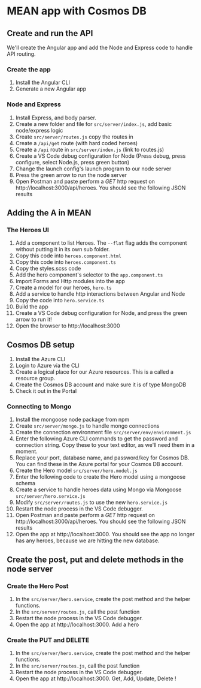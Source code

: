 # MEAN app with Cosmos DB

## Create and run the API

We'll create the Angular app and add the Node and Express code to handle API routing.

### Create the app

1. Install the Angular CLI
1. Generate a new Angular app

### Node and Express

1. Install Express, and body parser.
1. Create a new folder and file for `src/server/index.js`, add basic node/express logic
1. Create `src/server/routes.js` copy the routes in
1. Create a `/api/get` route (with hard coded heroes)
1. Create a `/api` route in `src/server/index.js` (link to routes.js)
1. Create a VS Code debug configuration for Node (Press debug, press configure, select Node.js, press green button)
1. Change the launch config's launch program to our node server
1. Press the green arrow to run the node server
1. Open Postman and paste perform a *GET* http request on http://localhost:3000/api/heroes. You should see the following JSON results

## Adding the A in MEAN

### The Heroes UI

1. Add a component to list Heroes. The `--flat` flag adds the component without putting it in its own sub folder.
1. Copy this code into `heroes.component.html`
1. Copy this code into `heroes.component.ts`
1. Copy the styles.scss code
1. Add the hero component's selector to the `app.component.ts`
1. Import Forms and Http modules into the app
1. Create a model for our heroes,  `hero.ts`
1. Add a service to handle http interactions between Angular and Node
1. Copy the code into `hero.service.ts`
1. Build the app
1. Create a VS Code debug configuration for Node, and press the green arrow to run it!
1. Open the browser to http://localhost:3000

## Cosmos DB setup

1. Install the Azure CLI
1. Login to Azure via the CLI
1. Create a logical place for our Azure resources. This is a called a resource group.
1. Create the Cosmos DB account and make sure it is of type MongoDB
1. Check it out in the Portal

### Connecting to Mongo

1. Install the mongoose node package from npm
1. Create `src/server/mongo.js` to handle mongo connections
1. Create the connection environment file `src/server/env/environment.js`
1. Enter the following Azure CLI commands to get the password and connection string. Copy these to your text editor, as we'll need them in a moment.
1. Replace your port, database name, and password/key for Cosmos DB. You can find these in the Azure portal for your Cosmos DB account.
1. Create the Hero model `src/server/hero.model.js`
1. Enter the following code to create the Hero model using a mongoose schema
1. Create a service to handle heroes data using Mongo via Mongoose `src/server/hero.service.js`
1. Modify `src/server/routes.js` to use the new `hero.service.js`
1. Restart the node process in the VS Code debugger.
1. Open Postman and paste perform a *GET* http request on http://localhost:3000/api/heroes. You should see the following JSON results
1. Open the app at http://localhost:3000. You should see the app no longer has any heroes, because we are hitting the new database.

## Create the post, put and delete methods in the node server

### Create the Hero Post

1. In the `src/server/hero.service`, create the post method and the helper functions.
1. In the `src/server/routes.js`, call the post function
1. Restart the node process in the VS Code debugger.
1. Open the app at http://localhost:3000. Add a hero

### Create the PUT and DELETE

1. In the `src/server/hero.service`, create the post method and the helper functions.
1. In the `src/server/routes.js`, call the post function
1. Restart the node process in the VS Code debugger.
1. Open the app at http://localhost:3000. Get, Add, Update, Delete !

